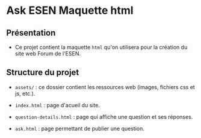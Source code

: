 # Ask ESEN Maquette html

## Présentation

* Ce projet contient la maquette ``html`` qu'on utilisera pour la création du site web Forum de l'ESEN.

## Structure du projet

* ``assets/`` : ce dossier contient les ressources web (images, fichiers css et js, etc.).

* ``index.html`` : page d'acueil du site.
* ``question-details.html`` : page qui affiche une question et ses réponses.
* ``ask.html`` : page permettant de publier une question.
